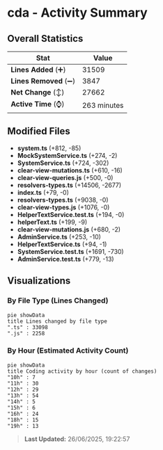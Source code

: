 # cda - Activity Summary 

## Overall Statistics

| Stat                   | Value                                                             |
| ---------------------- | ----------------------------------------------------------------- |
| **Lines Added** (➕)   | 31509                                          |
| **Lines Removed** (➖) | 3847                                        |
| **Net Change** (↕)    | 27662                |
| **Active Time** (⌚)   | 263 minutes |


## Modified Files
- **system.ts** (+812, -85)
- **MockSystemService.ts** (+274, -2)
- **SystemService.ts** (+724, -302)
- **clear-view-mutations.ts** (+610, -16)
- **clear-view-queries.js** (+500, -0)
- **resolvers-types.ts** (+14506, -2677)
- **index.ts** (+79, -0)
- **resolvers-types.ts** (+9038, -0)
- **clear-view-types.js** (+1076, -0)
- **HelperTextService.test.ts** (+194, -0)
- **helperText.ts** (+199, -9)
- **clear-view-mutations.js** (+680, -2)
- **AdminService.ts** (+253, -10)
- **HelperTextService.ts** (+94, -1)
- **SystemService.test.ts** (+1691, -730)
- **AdminService.test.ts** (+779, -13)

## Visualizations

### By File Type (Lines Changed)

```mermaid
pie showData
title Lines changed by file type
".ts" : 33098
".js" : 2258
```

### By Hour (Estimated Activity Count)

```mermaid
pie showData
title Coding activity by hour (count of changes)
"10h" : 7
"11h" : 30
"12h" : 29
"13h" : 54
"14h" : 5
"15h" : 6
"16h" : 24
"18h" : 15
"19h" : 13
```


> **Last Updated:** 26/06/2025, 19:22:57